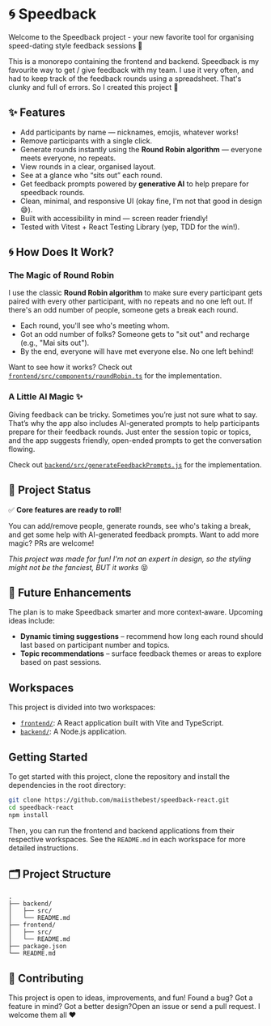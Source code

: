 # 🌀 Speedback

Welcome to the Speedback project - your new favorite tool for organising speed-dating style feedback sessions 🚀

This is a monorepo containing the frontend and backend. Speedback is my favourite way to get / give feedback with my team. I use it very often, and had to keep track of the feedback rounds using a spreadsheet. That's clunky and full of errors. So I created this project 🎊

## ✨ Features

- Add participants by name — nicknames, emojis, whatever works!
- Remove participants with a single click.
- Generate rounds instantly using the **Round Robin algorithm** — everyone meets everyone, no repeats.
- View rounds in a clear, organised layout.
- See at a glance who “sits out” each round.
- Get feedback prompts powered by **generative AI** to help prepare for speedback rounds.
- Clean, minimal, and responsive UI (okay fine, I'm not that good in design 😅).
- Built with accessibility in mind — screen reader friendly!
- Tested with Vitest + React Testing Library (yep, TDD for the win!).

## 🌀 How Does It Work?

### The Magic of Round Robin

I use the classic **Round Robin algorithm** to make sure every participant gets paired with every other participant, with no repeats and no one left out. If there's an odd number of people, someone gets a break each round.

- Each round, you'll see who's meeting whom.
- Got an odd number of folks? Someone gets to "sit out" and recharge (e.g., "Mai sits out").
- By the end, everyone will have met everyone else. No one left behind!

Want to see how it works? Check out [`frontend/src/components/roundRobin.ts`](frontend/src/components/roundRobin.ts) for the implementation.

### A Little AI Magic ✨

Giving feedback can be tricky. Sometimes you’re just not sure what to say. That’s why the app also includes AI-generated prompts to help participants prepare for their feedback rounds. Just enter the session topic or topics, and the app suggests friendly, open-ended prompts to get the conversation flowing.

Check out [`backend/src/generateFeedbackPrompts.js`](backend/src/generateFeedbackPrompts.js) for the implementation.

## 🚦 Project Status

✅ **Core features are ready to roll!**

You can add/remove people, generate rounds, see who's taking a break, and get some help with AI-generated feedback prompts. Want to add more magic? PRs are welcome!

_This project was made for fun! I'm not an expert in design, so the styling might not be the fanciest, BUT it works_ 😝

## 🚀 Future Enhancements

The plan is to make Speedback smarter and more context‑aware. Upcoming ideas include:

- **Dynamic timing suggestions** – recommend how long each round should last based on participant number and topics.
- **Topic recommendations** – surface feedback themes or areas to explore based on past sessions.

## Workspaces

This project is divided into two workspaces:

- [`frontend/`](./frontend): A React application built with Vite and TypeScript.
- [`backend/`](./backend): A Node.js application.

## Getting Started

To get started with this project, clone the repository and install the dependencies in the root directory:

```bash
git clone https://github.com/maiisthebest/speedback-react.git
cd speedback-react
npm install
```

Then, you can run the frontend and backend applications from their respective workspaces. See the `README.md` in each workspace for more detailed instructions.

## 🗂️ Project Structure

```
.
├── backend/
│   ├── src/
│   └── README.md
├── frontend/
│   ├── src/
│   └── README.md
├── package.json
└── README.md
```

## 🤝 Contributing

This project is open to ideas, improvements, and fun! Found a bug? Got a feature in mind? Got a better design?Open an issue or send a pull request. I welcome them all ❤️
